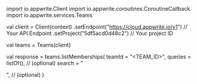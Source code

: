 import io.appwrite.Client
import io.appwrite.coroutines.CoroutineCallback
import io.appwrite.services.Teams

val client = Client(context)
    .setEndpoint("https://cloud.appwrite.io/v1") // Your API Endpoint
    .setProject("5df5acd0d48c2") // Your project ID

val teams = Teams(client)

val response = teams.listMemberships(
    teamId = "<TEAM_ID>", 
    queries = listOf(), // (optional)
    search = "<SEARCH>", // (optional)
)